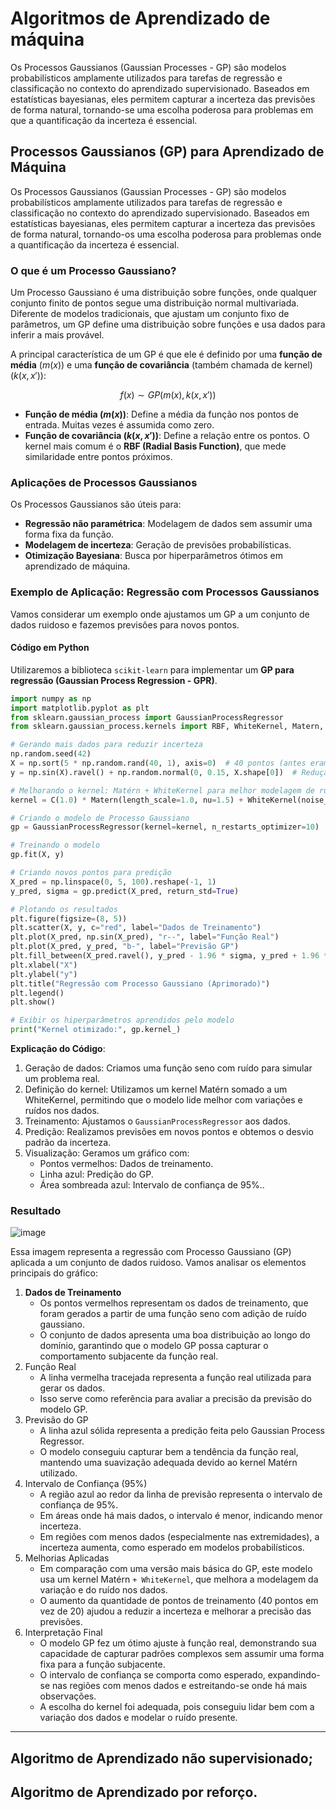 # Algoritmos de Aprendizado de máquina

Os Processos Gaussianos (Gaussian Processes - GP) são modelos probabilísticos amplamente utilizados para tarefas de regressão e classificação no contexto do aprendizado supervisionado. Baseados em estatísticas bayesianas, eles permitem capturar a incerteza das previsões de forma natural, tornando-se uma escolha poderosa para problemas em que a quantificação da incerteza é essencial.

## Processos Gaussianos (GP) para Aprendizado de Máquina

Os Processos Gaussianos (Gaussian Processes - GP) são modelos probabilísticos amplamente utilizados para tarefas de regressão e classificação no contexto do aprendizado supervisionado. Baseados em estatísticas bayesianas, eles permitem capturar a incerteza das previsões de forma natural, tornando-os uma escolha poderosa para problemas onde a quantificação da incerteza é essencial.

### **O que é um Processo Gaussiano?**  

Um Processo Gaussiano é uma distribuição sobre funções, onde qualquer conjunto finito de pontos segue uma distribuição normal multivariada. Diferente de modelos tradicionais, que ajustam um conjunto fixo de parâmetros, um GP define uma distribuição sobre funções e usa dados para inferir a mais provável.  

A principal característica de um GP é que ele é definido por uma **função de média** $( m(x) )$ e uma **função de covariância** (também chamada de kernel) $( k(x, x') )$:  

$$f(x) \sim GP(m(x), k(x, x'))$$

- **Função de média $( m(x) )$**: Define a média da função nos pontos de entrada. Muitas vezes é assumida como zero.  
- **Função de covariância $( k(x, x') )$**: Define a relação entre os pontos. O kernel mais comum é o **RBF (Radial Basis Function)**, que mede similaridade entre pontos próximos.  

### **Aplicações de Processos Gaussianos**  
Os Processos Gaussianos são úteis para:  
- **Regressão não paramétrica**: Modelagem de dados sem assumir uma forma fixa da função.  
- **Modelagem de incerteza**: Geração de previsões probabilísticas.  
- **Otimização Bayesiana**: Busca por hiperparâmetros ótimos em aprendizado de máquina.  

### **Exemplo de Aplicação: Regressão com Processos Gaussianos**  
Vamos considerar um exemplo onde ajustamos um GP a um conjunto de dados ruidoso e fazemos previsões para novos pontos.  

#### **Código em Python**  
Utilizaremos a biblioteca `scikit-learn` para implementar um **GP para regressão (Gaussian Process Regression - GPR)**.

```python
import numpy as np
import matplotlib.pyplot as plt
from sklearn.gaussian_process import GaussianProcessRegressor
from sklearn.gaussian_process.kernels import RBF, WhiteKernel, Matern, ConstantKernel as C

# Gerando mais dados para reduzir incerteza
np.random.seed(42)
X = np.sort(5 * np.random.rand(40, 1), axis=0)  # 40 pontos (antes eram 20)
y = np.sin(X).ravel() + np.random.normal(0, 0.15, X.shape[0])  # Redução do ruído

# Melhorando o kernel: Matérn + WhiteKernel para melhor modelagem de ruído
kernel = C(1.0) * Matern(length_scale=1.0, nu=1.5) + WhiteKernel(noise_level=0.1)

# Criando o modelo de Processo Gaussiano
gp = GaussianProcessRegressor(kernel=kernel, n_restarts_optimizer=10)

# Treinando o modelo
gp.fit(X, y)

# Criando novos pontos para predição
X_pred = np.linspace(0, 5, 100).reshape(-1, 1)
y_pred, sigma = gp.predict(X_pred, return_std=True)

# Plotando os resultados
plt.figure(figsize=(8, 5))
plt.scatter(X, y, c="red", label="Dados de Treinamento")
plt.plot(X_pred, np.sin(X_pred), "r--", label="Função Real")
plt.plot(X_pred, y_pred, "b-", label="Previsão GP")
plt.fill_between(X_pred.ravel(), y_pred - 1.96 * sigma, y_pred + 1.96 * sigma, alpha=0.2, color="blue", label="Intervalo de Confiança (95%)")
plt.xlabel("X")
plt.ylabel("y")
plt.title("Regressão com Processo Gaussiano (Aprimorado)")
plt.legend()
plt.show()

# Exibir os hiperparâmetros aprendidos pelo modelo
print("Kernel otimizado:", gp.kernel_)

```
**Explicação do Código**:
1. Geração de dados: Criamos uma função seno com ruído para simular um problema real.
2. Definição do kernel: Utilizamos um kernel Matérn somado a um WhiteKernel, permitindo que o modelo lide melhor com variações e ruídos nos dados.
3. Treinamento: Ajustamos o `GaussianProcessRegressor` aos dados.
4. Predição: Realizamos previsões em novos pontos e obtemos o desvio padrão da incerteza.
5. Visualização: Geramos um gráfico com:
    - Pontos vermelhos: Dados de treinamento.
    - Linha azul: Predição do GP.
    - Área sombreada azul: Intervalo de confiança de 95%..

### Resultado

![image](https://github.com/user-attachments/assets/5647a620-5e6d-4803-bdf0-445679d97715)

Essa imagem representa a regressão com Processo Gaussiano (GP) aplicada a um conjunto de dados ruidoso. Vamos analisar os elementos principais do gráfico:

1. **Dados de Treinamento**
    - Os pontos vermelhos representam os dados de treinamento, que foram gerados a partir de uma função seno com adição de ruído gaussiano.
    - O conjunto de dados apresenta uma boa distribuição ao longo do domínio, garantindo que o modelo GP possa capturar o comportamento subjacente da função real.
2. Função Real
    - A linha vermelha tracejada representa a função real utilizada para gerar os dados.
    - Isso serve como referência para avaliar a precisão da previsão do modelo GP.
3. Previsão do GP
    - A linha azul sólida representa a predição feita pelo Gaussian Process Regressor.
    - O modelo conseguiu capturar bem a tendência da função real, mantendo uma suavização adequada devido ao kernel Matérn utilizado.
4. Intervalo de Confiança (95%)
    - A região azul ao redor da linha de previsão representa o intervalo de confiança de 95%.
    - Em áreas onde há mais dados, o intervalo é menor, indicando menor incerteza.
    - Em regiões com menos dados (especialmente nas extremidades), a incerteza aumenta, como esperado em modelos probabilísticos.
5. Melhorias Aplicadas
    - Em comparação com uma versão mais básica do GP, este modelo usa um kernel Matérn `+ WhiteKernel`, que melhora a modelagem da variação e do ruído nos dados.
    - O aumento da quantidade de pontos de treinamento (40 pontos em vez de 20) ajudou a reduzir a incerteza e melhorar a precisão das previsões.
6. Interpretação Final
    - O modelo GP fez um ótimo ajuste à função real, demonstrando sua capacidade de capturar padrões complexos sem assumir uma forma fixa para a função subjacente.
    - O intervalo de confiança se comporta como esperado, expandindo-se nas regiões com menos dados e estreitando-se onde há mais observações.
    - A escolha do kernel foi adequada, pois conseguiu lidar bem com a variação dos dados e modelar o ruído presente.

---

## Algoritmo de Aprendizado não supervisionado; 

## Algoritmo de Aprendizado por reforço. 
